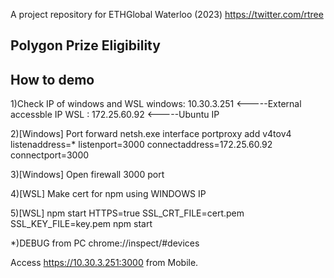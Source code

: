 
A project repository for ETHGlobal Waterloo (2023)
https://twitter.com/rtree

## Polygon Prize Eligibility



## How to demo

1)Check IP of windows and WSL windows: 10.30.3.251 <-----External accessble IP WSL : 172.25.60.92 <-----Ubuntu IP

2)[Windows] Port forward netsh.exe interface portproxy add v4tov4 listenaddress=* listenport=3000 connectaddress=172.25.60.92 connectport=3000

3)[Windows] Open firewall 3000 port

4)[WSL] Make cert for npm using WINDOWS IP

5)[WSL] npm start HTTPS=true SSL_CRT_FILE=cert.pem SSL_KEY_FILE=key.pem npm start

*)DEBUG from PC chrome://inspect/#devices

Access https://10.30.3.251:3000 from Mobile.



